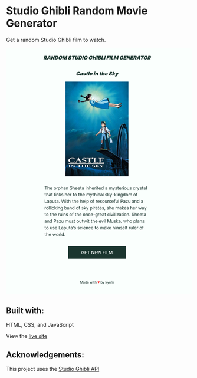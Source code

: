 # Studio Ghibli Random Movie Generator

Get a random Studio Ghibli film to watch.

![A cover for the film Castle in the Sky with its description underneath and a button to get a new film](ghibli-movie-generator.png)

## Built with: 
HTML, CSS, and JavaScript

View the [live site](https://kyem-asa.github.io/ghibli-gen/)

## Acknowledgements:

This project uses the [Studio Ghibli API](https://ghibliapi.herokuapp.com/)

